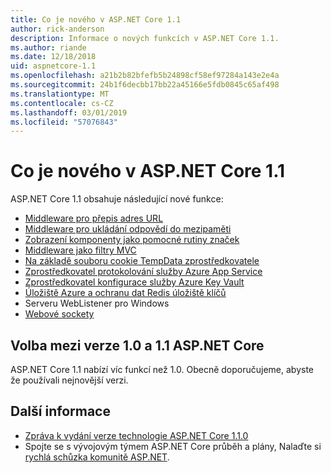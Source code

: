 ```yaml
---
title: Co je nového v ASP.NET Core 1.1
author: rick-anderson
description: Informace o nových funkcích v ASP.NET Core 1.1.
ms.author: riande
ms.date: 12/18/2018
uid: aspnetcore-1.1
ms.openlocfilehash: a21b2b82bfefb5b24898cf58ef97284a143e2e4a
ms.sourcegitcommit: 24b1f6decbb17bb22a45166e5fdb0845c65af498
ms.translationtype: MT
ms.contentlocale: cs-CZ
ms.lasthandoff: 03/01/2019
ms.locfileid: "57076843"
---
```

# <a name="whats-new-in-aspnet-core-11"></a>Co je nového v ASP.NET Core 1.1

ASP.NET Core 1.1 obsahuje následující nové funkce:

- [Middleware pro přepis adres URL](xref:fundamentals/url-rewriting)
- [Middleware pro ukládání odpovědí do mezipaměti](xref:performance/caching/middleware)
- [Zobrazení komponenty jako pomocné rutiny značek](xref:mvc/views/view-components#invoking-a-view-component-as-a-tag-helper)
- [Middleware jako filtry MVC](xref:mvc/controllers/filters#using-middleware-in-the-filter-pipeline)
- [Na základě souboru cookie TempData zprostředkovatele](xref:fundamentals/app-state#tempdata)
- [Zprostředkovatel protokolování služby Azure App Service](xref:fundamentals/logging/index#azure-app-service-provider)
- [Zprostředkovatel konfigurace služby Azure Key Vault](xref:security/key-vault-configuration)
- [Úložiště Azure a ochranu dat Redis úložiště klíčů](xref:security/data-protection/implementation/key-storage-providers#azure-and-redis)
- Serveru WebListener pro Windows
- [Webové sockety](xref:fundamentals/websockets)

## <a name="choosing-between-versions-10-and-11-of-aspnet-core"></a>Volba mezi verze 1.0 a 1.1 ASP.NET Core

ASP.NET Core 1.1 nabízí víc funkcí než 1.0. Obecně doporučujeme, abyste že používali nejnovější verzi.

## <a name="additional-information"></a>Další informace

- [Zpráva k vydání verze technologie ASP.NET Core 1.1.0](https://github.com/aspnet/Home/releases/tag/1.1.0)
- Spojte se s vývojovým týmem ASP.NET Core průběh a plány, Nalaďte si [rychlá schůzka komunitě ASP.NET](https://live.asp.net/).
